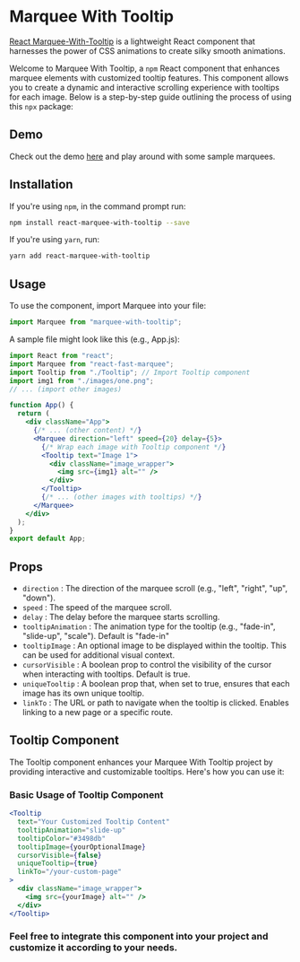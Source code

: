 # Marquee With Tooltip

[React Marquee-With-Tooltip](https://www.npmjs.com/marquee-with-tooltip) is a lightweight React component that harnesses the power of CSS animations to create silky smooth animations.

Welcome to Marquee With Tooltip, a `npm` React component that enhances marquee elements with customized tooltip features. This component allows you to create a dynamic and interactive scrolling experience with tooltips for each image. Below is a step-by-step guide outlining the process of using this  `npx` package:
## Demo

Check out the demo [here](https://shwetd19.github.io/) and play around with some sample marquees.

## Installation

If you're using `npm`, in the command prompt run:

```bash
npm install react-marquee-with-tooltip --save
```

If you're using `yarn`, run:

```bash
yarn add react-marquee-with-tooltip
```

## Usage

To use the component, import Marquee into your file:

```jsx
import Marquee from "marquee-with-tooltip";
```
A sample file might look like this (e.g., App.js):

```jsx
import React from "react";
import Marquee from "react-fast-marquee";
import Tooltip from "./Tooltip"; // Import Tooltip component
import img1 from "./images/one.png";
// ... (import other images)

function App() {
  return (
    <div className="App">
      {/* ... (other content) */}
      <Marquee direction="left" speed={20} delay={5}>
        {/* Wrap each image with Tooltip component */}
        <Tooltip text="Image 1">
          <div className="image_wrapper">
            <img src={img1} alt="" />
          </div>
        </Tooltip>
        {/* ... (other images with tooltips) */}
      </Marquee>
    </div>
  );
}
export default App;
```

## Props

- `direction` : The direction of the marquee scroll (e.g., "left", "right", "up", "down").
- `speed` : The speed of the marquee scroll.
- `delay` : The delay before the marquee starts scrolling.
- `tooltipAnimation` : The animation type for the tooltip (e.g., "fade-in", "slide-up", "scale"). Default is "fade-in"
- `tooltipImage` : An optional image to be displayed within the tooltip. This can be used for additional visual context.
- `cursorVisible` : A boolean prop to control the visibility of the cursor when interacting with tooltips. Default is true.
- `uniqueTooltip` : A boolean prop that, when set to true, ensures that each image has its own unique tooltip.
- `linkTo` : The URL or path to navigate when the tooltip is clicked. Enables linking to a new page or a specific route.

## Tooltip Component

The Tooltip component enhances your Marquee With Tooltip project by providing interactive and customizable tooltips. Here's how you can use it:

### Basic Usage of Tooltip Component 

```jsx
<Tooltip
  text="Your Customized Tooltip Content"
  tooltipAnimation="slide-up"
  tooltipColor="#3498db"
  tooltipImage={yourOptionalImage}
  cursorVisible={false}
  uniqueTooltip={true}
  linkTo="/your-custom-page"
>
  <div className="image_wrapper">
    <img src={yourImage} alt="" />
  </div>
</Tooltip>
```
### Feel free to integrate this component into your project and customize it according to your needs.
